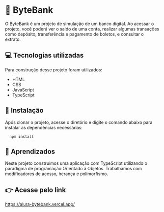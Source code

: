 # 🏦 ByteBank

O ByteBank é um projeto de simulação de um banco digital. Ao acessar o projeto, você poderá ver o saldo de uma conta, realizar algumas transações como depósito, transferência e pagamento de boletos, e consultar o extrato.

## 💻 Tecnologias utilizadas

Para construção desse projeto foram utilizados:

- HTML
- CSS
- JavaScript
- TypeScript

## 🚀 Instalação

Após clonar o projeto, acesse o diretório e digite o comando abaixo para instalar as dependências necessárias:

```
  npm install
```

## 📕 Aprendizados

Neste projeto construímos uma aplicação com TypeScript utilizando o paradigma de programação Orientado à Objetos. Trabalhamos com modificadores de acesso, herança e polimorfismo.

## 👉 Acesse pelo link

https://alura-bytebank.vercel.app/
